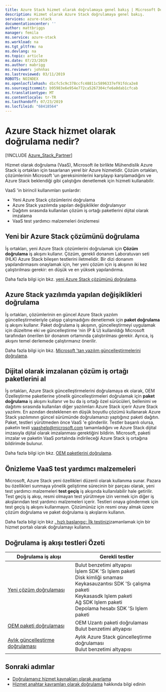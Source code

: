 ```yaml
---
title: Azure Stack hizmet olarak doğrulamaya genel bakış | Microsoft Docs
description: Hizmet olarak Azure Stack doğrulamaya genel bakış.
services: azure-stack
documentationcenter: ''
author: mattbriggs
manager: femila
ms.service: azure-stack
ms.workload: na
ms.tgt_pltfrm: na
ms.devlang: na
ms.topic: article
ms.date: 07/23/2019
ms.author: mabrigg
ms.reviewer: johnhas
ms.lastreviewed: 03/11/2019
ROBOTS: NOINDEX
ms.openlocfilehash: d1cfc5c9c378ccfc48811c5896337ef91fdca2e8
ms.sourcegitcommit: b95983e6e954e772ca5267304cfe6a0dab1cfcab
ms.translationtype: MT
ms.contentlocale: tr-TR
ms.lasthandoff: 07/23/2019
ms.locfileid: "68418564"
---
```

# <a name="what-is-validation-as-a-service-for-azure-stack"></a>Azure Stack hizmet olarak doğrulama nedir?

[!INCLUDE [Azure_Stack_Partner](./includes/azure-stack-partner-appliesto.md)]

Hizmet olarak doğrulama (VaaS), Microsoft ile birlikte Mühendislik Azure Stack iş ortakları için tasarlanan yerel bir Azure hizmetidir. Çözüm ortakları, çözümlerinin Microsoft 'un gereksinimlerini karşılayıp karşılamadığını ve Azure Stack beklendiği gibi çalıştığını denetlemek için hizmeti kullanabilir.

VaaS 'in birincil kullanımları şunlardır:

- Yeni Azure Stack çözümlerini doğrulama
- Azure Stack yazılımda yapılan değişiklikler doğrulanıyor
- Dağıtım sırasında kullanılan çözüm iş ortağı paketlerini dijital olarak imzalama
- VaaS test yardımcı malzemeleri önizlemesi

## <a name="validate-a-new-azure-stack-solution"></a>Yeni bir Azure Stack çözümünü doğrulama

İş ortakları, yeni Azure Stack çözümlerini doğrulamak için **Çözüm doğrulama** iş akışını kullanır. Çözüm, gerekli donanım Laboratuvarı seti (HLK) Azure Stack bileşen testlerini iletmelidir. Bir dizi donanım yapılandırmasını onaylamak için, her yeni çözüm için iş akışının iki kez çalıştırılması gerekir: en düşük ve en yüksek yapılandırma.

Daha fazla bilgi için bkz. [yeni Azure Stack çözümünü doğrulama](azure-stack-vaas-validate-solution-new.md).

## <a name="validate-changes-to-the-azure-stack-software"></a>Azure Stack yazılımda yapılan değişiklikleri doğrulama

İş ortakları, çözümlerinin en güncel Azure Stack yazılım güncelleştirmeleriyle çalışıp çalışmadığını denetlemek için **paket doğrulama** iş akışını kullanır. Paket doğrulama iş akışının, güncelleştirmeyi uygulamak için düzeltme eki ve güncelleştirme 'nin (P & U) kullanıldığı Microsoft tarafından önerilen bir donanım ortamında çalıştırılması gerekir. Ayrıca, iş akışını temel derlemede çalıştırmanız önerilir.

Daha fazla bilgi için bkz. [Microsoft 'tan yazılım güncelleştirmelerini doğrulama](azure-stack-vaas-validate-microsoft-updates.md).

## <a name="get-digitally-signed-solution-partner-packages"></a>Dijital olarak imzalanan çözüm iş ortağı paketlerini al

İş ortakları, Azure Stack güncelleştirmelerini doğrulamaya ek olarak, OEM Özelleştirme paketlerine yönelik güncelleştirmeleri doğrulamak için **paket doğrulama** iş akışını kullanır ve bu da iş ortağı özel sürücüleri, bellenimi ve dağıtımı sırasında kullanılan diğer yazılımları Azure Stack içerir Azure Stack yazılımı. En azından desteklenen en düşük boyutlu çözümü kullanarak Azure Stack yazılımının güncel sürümünde doğrulamanızı yaptığınız paketi dağıtın. Paket, testleri yürütmeden önce VaaS 'e gönderilir. Testler başarılı olursa, paketin testi [vaashelp@microsoft.com](mailto:vaashelp@microsoft.com) tamamladığını ve Azure Stack dijital imzasıyla dijital olarak imzalanması gerektiğini bildirin. Microsoft, paketi imzalar ve paketin VaaS portalında indirileceği Azure Stack iş ortağına bildirimde bulunur.

Daha fazla bilgi için bkz. [OEM paketlerini doğrulama](azure-stack-vaas-validate-oem-package.md).

## <a name="preview-vaas-test-collateral"></a>Önizleme VaaS test yardımcı malzemeleri

Microsoft, Azure Stack yeni özellikleri düzenli olarak kullanıma sunar. Pazara bu özellikleri sunmaya yönelik geliştirme sürecinin bir parçası olarak, yeni test yardımcı malzemeleri **test geçiş** iş akışında kullanılabilir hale getirilir. Test geçiş iş akışı, resmi olmayan test yürütmeye izin vermek için diğer iş akışlarından test yardımcı malzemeleri içerir. Testleri onaya göndermek için test geçiş iş akışını kullanmayın. Çözümünüz için resmi onay almak üzere çözüm doğrulama ve paket doğrulama iş akışlarını kullanın.

Daha fazla bilgi için bkz [. hızlı başlangıç: İlk testinizi](azure-stack-vaas-schedule-test-pass.md)zamanlamak için bir hizmet portalı olarak doğrulamayı kullanın.

## <a name="validation-workflow-tests-summary"></a>Doğrulama iş akışı testleri Özeti

| Doğrulama iş akışı | Gerekli testler |
|----|------------|
| [Yeni çözüm doğrulaması](azure-stack-vaas-validate-solution-new.md) | Bulut benzetimi altyapısı<br>İşlem SDK 'Sı Işlem paketi<br>Disk kimliği sınaması<br>Keykasauzantısı SDK 'Sı çalışma paketi<br>Keykasasdk Işlem paketi<br>Ağ SDK Işlem paketi<br>Depolama hesabı SDK 'Sı Işlem paketi<br> |
| [OEM paketi doğrulaması](azure-stack-vaas-validate-oem-package.md) | OEM Uzantı paketi doğrulaması<br>Bulut benzetimi altyapısı |
| [Aylık güncelleştirme doğrulaması](azure-stack-vaas-validate-microsoft-updates.md) | Aylık Azure Stack güncelleştirme doğrulaması<br>Bulut benzetimi altyapısı<br> |

## <a name="next-steps"></a>Sonraki adımlar

- [Doğrulamanız hizmet kaynakları olarak ayarlama](azure-stack-vaas-set-up-resources.md)
- [Hizmet anahtar kavramları olarak doğrulama](azure-stack-vaas-key-concepts.md) hakkında bilgi edinin

